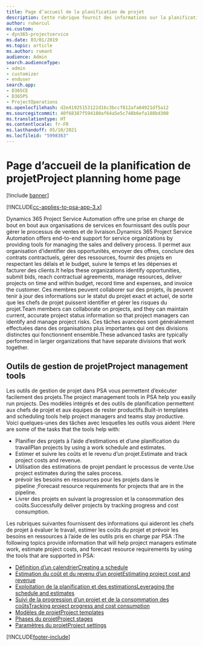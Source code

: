 ```yaml
---
title: Page d’accueil de la planification de projet
description: Cette rubrique fournit des informations sur la planification de projet.
author: ruhercul
ms.custom:
- dyn365-projectservice
ms.date: 03/01/2019
ms.topic: article
ms.author: rumant
audience: Admin
search.audienceType:
- admin
- customizer
- enduser
search.app:
- D365CE
- D365PS
- ProjectOperations
ms.openlocfilehash: d2e41925153122d16c3bccf812afa84921df5a12
ms.sourcegitcommit: 40f68387f594180af64a5e5c748b6efa188bd300
ms.translationtype: HT
ms.contentlocale: fr-FR
ms.lasthandoff: 05/10/2021
ms.locfileid: "5998363"
---
```

# <a name="project-planning-home-page"></a><span data-ttu-id="ae0fe-103">Page d’accueil de la planification de projet</span><span class="sxs-lookup"><span data-stu-id="ae0fe-103">Project planning home page</span></span>

[!include [banner](../includes/psa-now-project-operations.md)]

[!INCLUDE[cc-applies-to-psa-app-3.x](../includes/cc-applies-to-psa-app-3x.md)]

<span data-ttu-id="ae0fe-104">Dynamics 365 Project Service Automation offre une prise en charge de bout en bout aux organisations de services en fournissant des outils pour gérer le processus de ventes et de livraison.</span><span class="sxs-lookup"><span data-stu-id="ae0fe-104">Dynamics 365 Project Service Automation offers end-to-end support for service organizations by providing tools for managing the sales and delivery process.</span></span> <span data-ttu-id="ae0fe-105">Il permet aux organisation d’identifier des opportunités, envoyer des offres, conclure des contrats contractuels, gérer des ressources, fournir des projets en respectant les délais et le budget, suivre le temps et les dépenses et facturer des clients.</span><span class="sxs-lookup"><span data-stu-id="ae0fe-105">It helps these organizations identify opportunities, submit bids, reach contractual agreements, manage resources, deliver projects on time and within budget, record time and expenses, and invoice the customer.</span></span> <span data-ttu-id="ae0fe-106">Ces membres peuvent collaborer sur des projets, ils peuvent tenir à jour des informations sur le statut du projet exact et actuel, de sorte que les chefs de projet puissent identifier et gérer les risques du projet.</span><span class="sxs-lookup"><span data-stu-id="ae0fe-106">Team members can collaborate on projects, and they can maintain current, accurate project status information so that project managers can identify and manage project risks.</span></span> <span data-ttu-id="ae0fe-107">Ces tâches avancées sont généralement effectuées dans des organisations plus importantes qui ont des divisions distinctes qui fonctionnent ensemble.</span><span class="sxs-lookup"><span data-stu-id="ae0fe-107">These advanced tasks are typically performed in larger organizations that have separate divisions that work together.</span></span>

## <a name="project-management-tools"></a><span data-ttu-id="ae0fe-108">Outils de gestion de projet</span><span class="sxs-lookup"><span data-stu-id="ae0fe-108">Project management tools</span></span>

<span data-ttu-id="ae0fe-109">Les outils de gestion de projet dans PSA vous permettent d’exécuter facilement des projets.</span><span class="sxs-lookup"><span data-stu-id="ae0fe-109">The project management tools in PSA help you easily run projects.</span></span> <span data-ttu-id="ae0fe-110">Des modèles intégrés et des outils de planification permettent aux chefs de projet et aux équipes de rester productifs.</span><span class="sxs-lookup"><span data-stu-id="ae0fe-110">Built-in templates and scheduling tools help project managers and teams stay productive.</span></span> <span data-ttu-id="ae0fe-111">Voici quelques-unes des tâches avec lesquelles les outils vous aident :</span><span class="sxs-lookup"><span data-stu-id="ae0fe-111">Here are some of the tasks that the tools help with:</span></span>

- <span data-ttu-id="ae0fe-112">Planifier des projets à l’aide d’estimations et d’une planification du travail</span><span class="sxs-lookup"><span data-stu-id="ae0fe-112">Plan projects by using a work schedule and estimates.</span></span>
- <span data-ttu-id="ae0fe-113">Estimer et suivre les coûts et le revenu d’un projet.</span><span class="sxs-lookup"><span data-stu-id="ae0fe-113">Estimate and track project costs and revenue.</span></span>
- <span data-ttu-id="ae0fe-114">Utilisation des estimations de projet pendant le processus de vente.</span><span class="sxs-lookup"><span data-stu-id="ae0fe-114">Use project estimates during the sales process.</span></span>
- <span data-ttu-id="ae0fe-115">prévoir les besoins en ressources pour les projets dans le pipeline ;</span><span class="sxs-lookup"><span data-stu-id="ae0fe-115">Forecast resource requirements for projects that are in the pipeline.</span></span>
- <span data-ttu-id="ae0fe-116">Livrer des projets en suivant la progression et la consommation des coûts.</span><span class="sxs-lookup"><span data-stu-id="ae0fe-116">Successfully deliver projects by tracking progress and cost consumption.</span></span>

<span data-ttu-id="ae0fe-117">Les rubriques suivantes fournissent des informations qui aideront les chefs de projet à évaluer le travail, estimer les coûts du projet et prévoir les besoins en ressources à l’aide de les outils pris en charge par PSA :</span><span class="sxs-lookup"><span data-stu-id="ae0fe-117">The following topics provide information that will help project managers estimate work, estimate project costs, and forecast resource requirements by using the tools that are supported in PSA:</span></span>

- [<span data-ttu-id="ae0fe-118">Définition d’un calendrier</span><span class="sxs-lookup"><span data-stu-id="ae0fe-118">Creating a schedule</span></span>](project-creating.md)
- [<span data-ttu-id="ae0fe-119">Estimation du coût et du revenu d’un projet</span><span class="sxs-lookup"><span data-stu-id="ae0fe-119">Estimating project cost and revenue</span></span>](project-estimating.md)
- [<span data-ttu-id="ae0fe-120">Exploitation de la planification et des estimations</span><span class="sxs-lookup"><span data-stu-id="ae0fe-120">Leveraging the schedule and estimates</span></span>](project-leveraging.md)
- [<span data-ttu-id="ae0fe-121">Suivi de la progression d’un projet et de la consommation des coûts</span><span class="sxs-lookup"><span data-stu-id="ae0fe-121">Tracking project progress and cost consumption</span></span>](project-tracking.md)
- [<span data-ttu-id="ae0fe-122">Modèles de projet</span><span class="sxs-lookup"><span data-stu-id="ae0fe-122">Project templates</span></span>](project-templates.md)
- [<span data-ttu-id="ae0fe-123">Phases du projet</span><span class="sxs-lookup"><span data-stu-id="ae0fe-123">Project stages</span></span>](project-stages.md)
- [<span data-ttu-id="ae0fe-124">Paramètres du projet</span><span class="sxs-lookup"><span data-stu-id="ae0fe-124">Project settings</span></span>](project-settings.md)


[!INCLUDE[footer-include](../includes/footer-banner.md)]